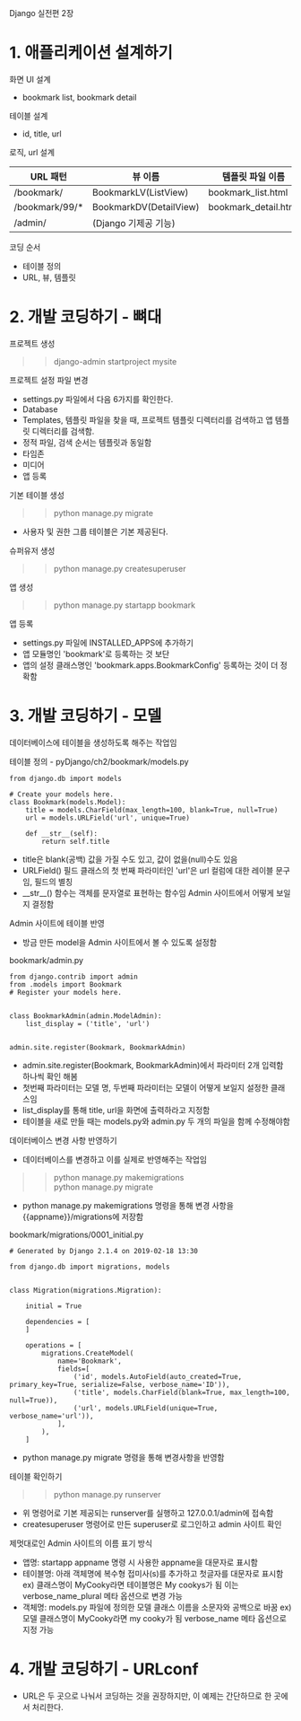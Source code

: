 Django 실전편 2장

# 1. 애플리케이션 설계하기

화면 UI 설계
- bookmark list, bookmark detail

테이블 설계
- id, title, url

로직, url 설계

| URL 패턴       | 뷰 이름                | 템플릿 파일 이름     |
|----------------|------------------------|----------------------|
| /bookmark/     | BookmarkLV(ListView)   | bookmark_list.html   |
| /bookmark/99/* | BookmarkDV(DetailView) | bookmark_detail.html |
| /admin/        | (Django 기제공 기능)   |                      |

코딩 순서
- 테이블 정의
- URL, 뷰, 템플릿

# 2. 개발 코딩하기 - 뼈대

프로젝트 생성
>> django-admin startproject mysite

프로젝트 설정 파일 변경
- settings.py 파일에서 다음 6가지를 확인한다.
- Database
- Templates, 템플릿 파일을 찾을 때, 프로젝트 템플릿 디렉터리를 검색하고 앱 템플릿 디렉터리를 검색함.
- 정적 파일, 검색 순서는 템플릿과 동일함
- 타임존
- 미디어
- 앱 등록

기본 테이블 생성
>> python manage.py migrate
- 사용자 및 권한 그룹 테이블은 기본 제공된다.

슈퍼유저 생성
>> python manage.py createsuperuser

앱 생성
>> python manage.py startapp bookmark

앱 등록
- settings.py 파일에 INSTALLED_APPS에 추가하기
- 앱 모듈명인 'bookmark'로 등록하는 것 보단
- 앱의 설정 클래스명인 'bookmark.apps.BookmarkConfig' 등록하는 것이 더 정확함

# 3. 개발 코딩하기 - 모델

데이터베이스에 테이블을 생성하도록 해주는 작업임

테이블 정의 - pyDjango/ch2/bookmark/models.py
```buildoutcfg
from django.db import models

# Create your models here.
class Bookmark(models.Model):
    title = models.CharField(max_length=100, blank=True, null=True)
    url = models.URLField('url', unique=True)

    def __str__(self):
        return self.title
```
- title은 blank(공백) 값을 가질 수도 있고, 값이 없을(null)수도 있음
- URLField() 필드 클래스의 첫 번째 파라미터인 'url'은 url 컬럼에 대한 레이블 문구임, 필드의 별칭
- \_\_str\_\_() 함수는 객체를 문자열로 표현하는 함수임 Admin 사이트에서 어떻게 보일지 결정함

Admin 사이트에 테이블 반영
- 방금 만든 model을 Admin 사이트에서 볼 수 있도록 설정함

bookmark/admin.py
```buildoutcfg
from django.contrib import admin
from .models import Bookmark
# Register your models here.


class BookmarkAdmin(admin.ModelAdmin):
    list_display = ('title', 'url')


admin.site.register(Bookmark, BookmarkAdmin)
```
- admin.site.register(Bookmark, BookmarkAdmin)에서 파라미터 2개 입력함 하나씩 확인 해봄
- 첫번째 파라미터는 모델 명, 두번째 파라미터는 모델이 어떻게 보일지 설정한 클래스임
- list_display를 통해 title, url을 화면에 출력하라고 지정함
- 테이블을 새로 만들 때는 models.py와 admin.py 두 개의 파일을 함께 수정해야함

데이터베이스 변경 사항 반영하기
- 데이터베이스를 변경하고 이를 실제로 반영해주는 작업임
>> python manage.py makemigrations<br>python manage.py migrate

- python manage.py makemigrations 명령을 통해 변경 사항을 {{appname}}/migrations에 저장함

bookmark/migrations/0001_initial.py
```buildoutcfg
# Generated by Django 2.1.4 on 2019-02-18 13:30

from django.db import migrations, models


class Migration(migrations.Migration):

    initial = True

    dependencies = [
    ]

    operations = [
        migrations.CreateModel(
            name='Bookmark',
            fields=[
                ('id', models.AutoField(auto_created=True, primary_key=True, serialize=False, verbose_name='ID')),
                ('title', models.CharField(blank=True, max_length=100, null=True)),
                ('url', models.URLField(unique=True, verbose_name='url')),
            ],
        ),
    ]

```

- python manage.py migrate 명령을 통해 변경사항을 반영함

테이블 확인하기
>> python manage.py runserver
- 위 명령어로 기본 제공되는 runserver를 실행하고 127.0.0.1/admin에 접속함
- createsuperuser 명령어로 만든 superuser로 로그인하고 admin 사이트 확인

제멋대로인 Admin 사이트의 이름 표기 방식
- 앱명: startapp appname 명령 시 사용한 appname을 대문자로 표시함
- 테이블명: 아래 객체명에 복수형 접미사(s)를 추가하고 첫글자를 대문자로 표시함
ex) 클래스명이 MyCooky라면 테이블명은 My cookys가 됨
이는 verbose_name_plural 메타 옵션으로 변경 가능
- 객체명: models.py 파일에 정의한 모델 클래스 이름을 소문자와 공백으로 바꿈
ex) 모델 클래스명이 MyCooky라면 my cooky가 됨 verbose_name 메타 옵션으로 지정 가능

# 4. 개발 코딩하기 - URLconf

- URL은 두 곳으로 나눠서 코딩하는 것을 권장하지만, 이 예제는 간단하므로 한 곳에서 처리한다.
